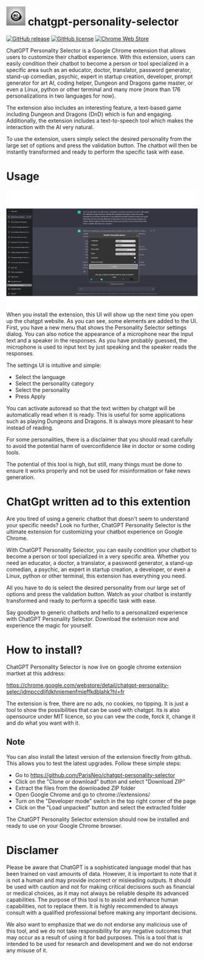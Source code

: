 # <img  style="width: 50px; height: 50px;" src="icon.png"> chatgpt-personality-selector



[![GitHub release](https://badgen.net/github/release/ParisNeo/chatgpt-personality-selector)](https://github.com/ParisNeo/chatgpt-personality-selector/releases)
[![GitHub license](https://badgen.net/github/license/ParisNeo/chatgpt-personality-selector)](https://github.com/ParisNeo/chatgpt-personality-selector/blob/master/LICENSE)
[![Chrome Web Store](https://img.shields.io/chrome-web-store/v/fhbjgbiflinjbdggehcddcbncdddomop.svg)](https://chrome.google.com/webstore/detail/chatgpt-audio-extension/fhbjgbiflinjbdggehcddcbncdddomop)

ChatGPT Personality Selector is a Google Chrome extension that allows users to customize their chatbot experience. With this extension, users can easily condition their chatbot to become a person or tool specialized in a specific area such as an educator, doctor, translator, password generator, stand-up comedian, psychic, expert in startup creation, developer, prompt generator for art AI, coding helper, Dungeon and Dragons game master, or even a Linux, python or other terminal and many more (more than 176 personalizations in two languages for now).

The extension also includes an interesting feature, a text-based game including Dungeon and Dragons (DnD) which is fun and engaging. Additionally, the extension includes a text-to-speech tool which makes the interaction with the AI very natural.

To use the extension, users simply select the desired personality from the large set of options and press the validation button. The chatbot will then be instantly transformed and ready to perform the specific task with ease.

# Usage
![usage](/assets/chatgpt_use.png)
When you install the extension, this UI will show up the next time you open up the chatgpt website. As you can see, some elements are added to the UI. First, you have a new menu that shows the Personality Selector settings dialog. You can also notice the appearance of a microphone near the input text and a speaker in the responses. As you have probably guessed, the microphone is used to input text by just speaking and the speaker reads the responses.

The settings UI is intuitive and simple:
- Select the language
- Select the personality category
- Select the personality
- Press Apply


You can activate autoread so that the text written by chatgpt will be automatically read when it is ready. This is useful for some applications such as playing Dungeons and Dragons. It is always more pleasant to hear instead of reading.

For some personalities, there is a disclaimer that you should read carefully to avoid the potential harm of overconfidence like in doctor or some coding tools.

The potential of this tool is high, but still, many things must be done to ensure it works properly and not be used for misinformation or fake news generation.

# ChatGpt written ad to this extention
Are you tired of using a generic chatbot that doesn't seem to understand your specific needs? Look no further, ChatGPT Personality Selector is the ultimate extension for customizing your chatbot experience on Google Chrome.

With ChatGPT Personality Selector, you can easily condition your chatbot to become a person or tool specialized in a very specific area. Whether you need an educator, a doctor, a translator, a password generator, a stand-up comedian, a psychic, an expert in startup creation, a developer, or even a Linux, python or other terminal, this extension has everything you need.

All you have to do is select the desired personality from our large set of options and press the validation button. Watch as your chatbot is instantly transformed and ready to perform a specific task with ease.

Say goodbye to generic chatbots and hello to a personalized experience with ChatGPT Personality Selector. Download the extension now and experience the magic for yourself.

# How to install?
ChatGPT Personality Selector is now live on google chrome extension martket at this address:

https://chrome.google.com/webstore/detail/chatgpt-personality-selec/jdmpccdlifdkhniemenfmieffkdblahk?hl=fr

The extension is free, there are no ads, no cookies, no tipping. It is just a tool to show the possibilities that can be used with chatgpt. Its is also opensource under MIT licence, so you can vew the code, forck it, change it and do what you want with it.

## Note
You can also install the latest version of the extension firectly from github. This allows you to test the latest upgrades. Follow these simple steps:

- Go to https://github.com/ParisNeo/chatgpt-personality-selector
- Click on the "Clone or download" button and select "Download ZIP"
- Extract the files from the downloaded ZIP folder
- Open Google Chrome and go to chrome://extensions/
- Turn on the "Developer mode" switch in the top right corner of the page
- Click on the "Load unpacked" button and select the extracted folder

The ChatGPT Personality Selector extension should now be installed and ready to use on your Google Chrome browser.





# Disclamer
Please be aware that ChatGPT is a sophisticated language model that has been trained on vast amounts of data. However, it is important to note that it is not a human and may provide incorrect or misleading outputs. It should be used with caution and not for making critical decisions such as financial or medical choices, as it may not always be reliable despite its advanced capabilities. The purpose of this tool is to assist and enhance human capabilities, not to replace them. It is highly recommended to always consult with a qualified professional before making any important decisions.

We also want to emphasize that we do not endorse any malicious use of this tool, and we do not take responsibility for any negative outcomes that may occur as a result of using it for bad purposes. This is a tool that is intended to be used for research and development and we do not endorse any misuse of it.